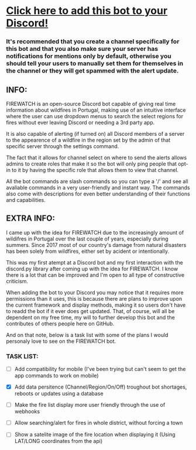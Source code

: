 # [Click here to add this bot to your Discord!](https://discord.com/api/oauth2/authorize?client_id=999712607227359274&permissions=140123827264&scope=bot%20applications.commands)

### It's recommended that you create a channel specifically for this bot and that you also make sure your server has notifications for mentions only by default, otherwise you should tell your users to manually set them for themselves in the channel or they will get spammed with the alert update. 
## INFO:

FIREWATCH is an open-source Discord bot capable of giving real time information about wildfires in Portugal, making use of an intuitive interface where the user can use dropdown menus to search the select regions for fires without ever leaving Discord or needing a 3rd party app.

It is also capable of alerting (if turned on) all Discord members of a server to the appearence of a wildfire in the region set by the admin of that specific server through the settings command.

The fact that it allows for channel select on where to send the alerts allows admins to create roles that make it so the bot will only ping people that opt-in to it by having the specific role that allows them to view that channel.

All the bot commands are slash commands so you can type a '/' and see all avaliable commands in a very user-friendly and instant way. The commands also come with descriptions for even better understanding of their functions and capabilities.

## EXTRA INFO:

I came up with the idea for FIREWATCH due to the increasingly amount of wildifres in Portugal over the last couple of years, especially during summers. Since 2017 most of our country's damage from natural disasters has been solely from wildfires, either set by acident or intentionally.

This was my first atempt at a Discord bot and my first interaction with the discord.py library after coming up with the idea for FIREWATCH. I know there is a lot that can be improved and I'm open to all type of constructive criticism.

When adding the bot to your Discord you may notice that it requires more permissions than it uses, this is because there are plans to improve upon the current framework and display methods, making it so users don't have to readd the bot if it ever does get updated. That, of course, will all be dependent on my free time, my will to further develop this bot and the contributes of others people here on GitHub.

And on that note, below is a task list with some of the plans I would personaly love to see on the FIREWATCH bot.

### TASK LIST:

- [ ] Add compatibility for mobile (I've been trying but can't seem to get the app commands to work on mobile)
- [x] Add data persitence (Channel/Region/On/Off) troughout bot shortages, reboots or updates using a database
- [ ] Make the fire list display more user friendly through the use of webhooks
- [ ] Allow searching/alert for fires in whole district, without forcing a town
- [ ] Show a satelite image of the fire location when displaying it (Using LAT/LONG coordinates from the api)





